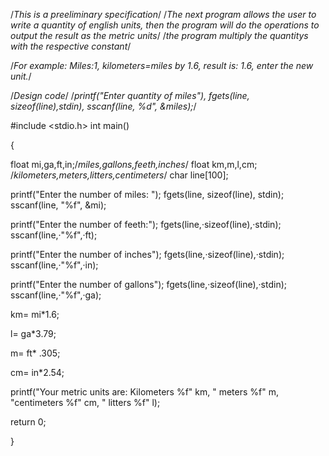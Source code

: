 /*This is a preeliminary specification*/
/*The next program allows the user to write a quantity of english units,
then the program will do the operations to output the result as the metric units*/
/*the program multiply the quantitys with the respective constant*/

/*For example: Miles:1, kilometers=miles by 1.6, result is: 1.6, enter the new unit.*/

/*Design code*/
/*printf("Enter quantity of miles"), fgets(line, sizeof(line),stdin), sscanf(line, %d", &miles);*/

#include <stdio.h>
 int main()

{

float mi,ga,ft,in;/*miles,gallons,feeth,inches*/
float km,m,l,cm; /*kilometers,meters,litters,centimeters*/
char line[100];

printf("Enter the number of miles:  ");
fgets(line, sizeof(line), stdin);
sscanf(line, "%f", &mi);

printf("Enter the number of feeth:");
fgets(line,·sizeof(line),·stdin);
sscanf(line,·"%f",·ft);

printf("Enter the number of inches");
fgets(line,·sizeof(line),·stdin);
sscanf(line,·"%f",·in);

printf("Enter the number of gallons");
fgets(line,·sizeof(line),·stdin);
sscanf(line,·"%f",·ga);

km= mi*1.6;

l= ga*3.79;

m= ft* .305;

cm= in*2.54;

printf("Your metric units are: Kilometers %f" km, " meters %f" m, "centimeters %f" cm, " litters %f" l);

return 0;

}



